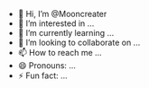 - 👋 Hi, I’m @Mooncreater
- 👀 I’m interested in ...
- 🌱 I’m currently learning ...
- 💞️ I’m looking to collaborate on ...
- 📫 How to reach me ...
- 😄 Pronouns: ...
- ⚡ Fun fact: ...

<!---
Mooncreater/Mooncreater is a ✨ special ✨ repository because its `README.md` (this file) appears on your GitHub profile.
You can click the Preview link to take a look at your changes.
--->
